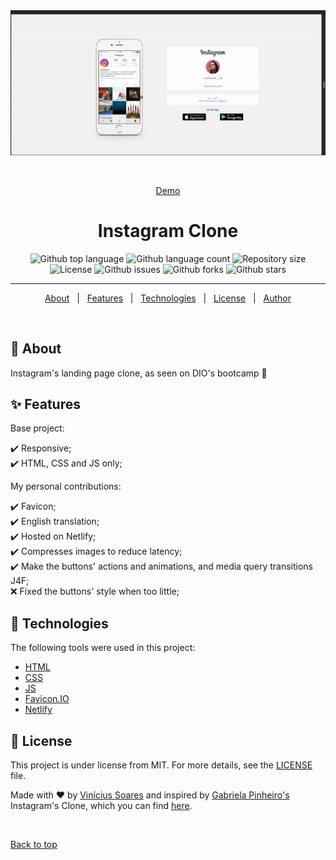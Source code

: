 <div align="center" id="top"> 
  <img src="./github/app.gif" alt="Instagram Clone" />

  &#xa0;

 <a href="https://instagram-clone3.netlify.app">Demo</a>
</div>

<h1 align="center">Instagram Clone</h1>

<p align="center">
  <img alt="Github top language" src="https://img.shields.io/github/languages/top/viniciussoaresti/instagram-clone?color=56BEB8">

  <img alt="Github language count" src="https://img.shields.io/github/languages/count/viniciussoaresti/instagram-clone?color=56BEB8">

  <img alt="Repository size" src="https://img.shields.io/github/repo-size/viniciussoaresti/instagram-clone?color=56BEB8">

  <img alt="License" src="https://img.shields.io/github/license/viniciussoaresti/instagram-clone?color=56BEB8">

  <img alt="Github issues" src="https://img.shields.io/github/issues/viniciussoaresti/instagram-clone?color=56BEB8" />

  <img alt="Github forks" src="https://img.shields.io/github/forks/viniciussoaresti/instagram-clone?color=56BEB8" />

  <img alt="Github stars" src="https://img.shields.io/github/stars/viniciussoaresti/instagram-clone?color=56BEB8" />
</p>


<hr> 

<p align="center">
  <a href="#dart-about">About</a> &#xa0; | &#xa0; 
  <a href="#sparkles-features">Features</a> &#xa0; | &#xa0;
  <a href="#rocket-technologies">Technologies</a> &#xa0; | &#xa0;
  <a href="#memo-license">License</a> &#xa0; | &#xa0;
  <a href="https://github.com/viniciussoaresti" target="_blank">Author</a>
</p>

<br>

## :dart: About ##

Instagram's landing page clone, as seen on DIO's bootcamp 🤳

## :sparkles: Features ##

Base project:

:heavy_check_mark: Responsive;\
:heavy_check_mark: HTML, CSS and JS only;

My personal contributions:

:heavy_check_mark: Favicon;\
:heavy_check_mark: English translation;\
:heavy_check_mark: Hosted on Netlify;\
:heavy_check_mark: Compresses images to reduce latency;\
:heavy_check_mark: Make the buttons' actions and animations, and media query transitions J4F;\
:x: Fixed the buttons' style when too little;

## :rocket: Technologies ##

The following tools were used in this project:

- [HTML](https://developer.mozilla.org/pt-BR/docs/Web/HTML)
- [CSS](https://developer.mozilla.org/pt-BR/docs/Web/CSS)
- [JS](https://developer.mozilla.org/pt-BR/docs/Web/Javascript)
- [Favicon.IO](https://favicon.io/)
- [Netlify](https://www.netlify.com/)

## :memo: License ##

This project is under license from MIT. For more details, see the [LICENSE](LICENSE.md) file.


Made with :heart: by <a href="https://github.com/viniciussoaresti" target="_blank">Vinícius Soares</a> and inspired by <a href="https://github.com/SpruceGabriela" target="_blank">Gabriela Pinheiro's </a> Instagram's Clone, which you can find <a href="https://github.com/SpruceGabriela/instagram-dio" target="_blank">here</a>.

&#xa0;

<a href="#top">Back to top</a>
